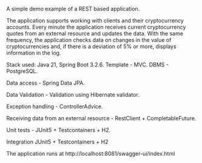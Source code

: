 A simple demo example of a REST based application.

The application supports working with clients and their cryptocurrency accounts.
Every minute the application receives current cryptocurrency quotes from an external resource and updates the data.
With the same frequency, the application checks data on changes in the value of cryptocurrencies and, if there is a deviation of 5% or more, displays information in the log.

Stack used: 
Java 21, Spring Boot 3.2.6. Template - MVC. DBMS - PostgreSQL.

Data access - Spring Data JPA.

Data Validation - Validation using Hibernate validator.

Exception handling - ControllerAdvice.

Receiving data from an external resource - RestClient +  CompletableFuture.

Unit tests - JUnit5 + Testcontainers + H2.

Integration JUnit5 + Testcontainers + H2

The application runs at http://localhost:8081/swagger-ui/index.html
